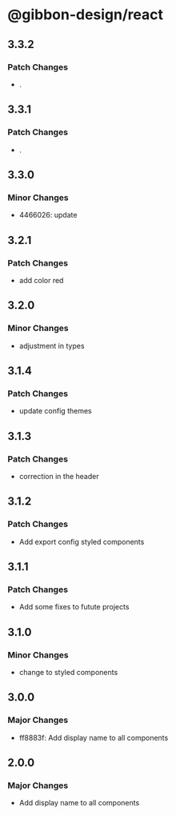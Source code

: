 # @gibbon-design/react

## 3.3.2

### Patch Changes

- .

## 3.3.1

### Patch Changes

- .

## 3.3.0

### Minor Changes

- 4466026: update

## 3.2.1

### Patch Changes

- add color red

## 3.2.0

### Minor Changes

- adjustment in types

## 3.1.4

### Patch Changes

- update config themes

## 3.1.3

### Patch Changes

- correction in the header

## 3.1.2

### Patch Changes

- Add export config styled components

## 3.1.1

### Patch Changes

- Add some fixes to futute projects

## 3.1.0

### Minor Changes

- change to styled components

## 3.0.0

### Major Changes

- ff8883f: Add display name to all components

## 2.0.0

### Major Changes

- Add display name to all components
